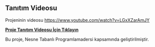 ## Tanıtım Videosu

Projeninin videosu https://www.youtube.com/watch?v=LGxXZarAmJY

**[Proje Tanıtım Videosu İçin Tıklayın](https://www.youtube.com/watch?v=LGxXZarAmJY)**


Bu proje, Nesne Tabanlı Programlamadersi kapsamında geliştirilmiştir.


